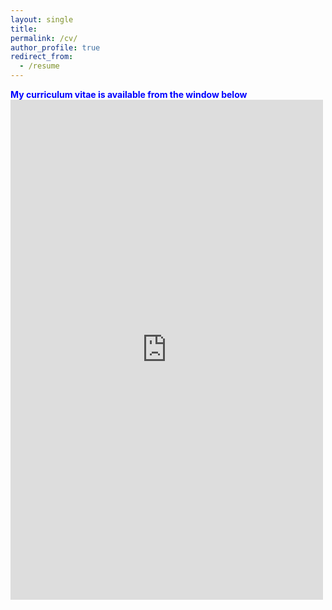 ```yaml
---
layout: single
title: 
permalink: /cv/
author_profile: true
redirect_from:
  - /resume
---
```

 <span style="color:blue"> **My curriculum vitae is available from the window below**</span>
<embed src="https://KensleyBlaise.github.io/assets/files/CV of Kensley Blaise.pdf" width="500" height="800" type='application/pdf'>




